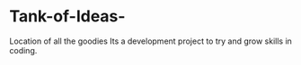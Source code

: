 # Tank-of-Ideas-
Location of all the goodies 
Its a development project to try and grow skills in coding.
